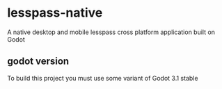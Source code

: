 # lesspass-native
A native desktop and mobile lesspass cross platform application built on Godot

## godot version
To build this project you must use some variant of Godot 3.1 stable
